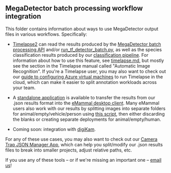 ## MegaDetector batch processing workflow integration

This folder contains information about ways to use MegaDetector output files in various workflows.  Specifically:

* [Timelapse2](http://saul.cpsc.ucalgary.ca/timelapse/) can read the results produced by the [MegaDetector batch processing API](https://github.com/microsoft/CameraTraps/tree/master/api/batch_processing) and/or [run_tf_detector_batch.py](https://github.com/microsoft/CameraTraps/blob/master/detection/run_tf_detector_batch.py), as well as the species classification results produced by our [classification pipeline](https://github.com/microsoft/CameraTraps/tree/master/classification).  For information about how to use this feature, see [timelapse.md](timelapse.md), but mostly see the section in the Timelapse manual called "Automatic Image Recognition".  If you're a Timelapse user, you may also want to check out our [guide to configuring Azure virtual machines](remote_desktop.md) to run Timelapse in the cloud, which can make it easier to split annotation workloads across your team.

* A [standalone application](https://github.com/microsoft/CameraTraps/tree/master/api/batch_processing/integration/eMammal) is available to transfer the results from our .json results format into the [eMammal desktop client](https://emammal.si.edu/eyes-wildlife/content/downloading-desktop-application).  Many eMammal users also work with our results by splitting images into separate folders for animal/empty/vehicle/person using [this script](https://github.com/microsoft/CameraTraps/blob/master/api/batch_processing/postprocessing/separate_detections_into_folders.py), then either discarding the blanks or creating separate deployments for animal/empty/human.

* Coming soon: integration with [digiKam](https://www.digikam.org/).

For any of these use cases, you may also want to check out our [Camera Trap JSON Manager App](https://github.com/microsoft/CameraTraps/blob/master/api/batch_processing/postprocessing/CameraTrapJsonManagerApp.md), which can help you split/modify our .json results files to break into smaller projects, adjust relative paths, etc.

If you use any of these tools &ndash; or if we're missing an important one &ndash; <a href="mailto:cameratraps@microsoft.com">email us</a>!


